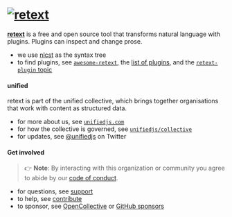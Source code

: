 # [![retext][logo]][org]

[**retext**][monorepo] is a free and open source tool that transforms natural
language with plugins.
Plugins can inspect and change prose.

*   we use [nlcst][] as the syntax tree
*   to find plugins, see [`awesome-retext`][awesome], the
    [list of plugins][plugins], and the [`retext-plugin` topic][topic]

#### unified

retext is part of the unified collective, which brings together organisations
that work with content as structured data.

*   for more about us, see [`unifiedjs.com`][site]
*   for how the collective is governed, see [`unifiedjs/collective`][collective]
*   for updates, see [@unifiedjs][twitter] on Twitter

#### Get involved

> 👉 **Note**: By interacting with this organization or community you agree to
> abide by our [code of conduct][coc].

*   for questions, see [support][]
*   to help, see [contribute][]
*   to sponsor, see [OpenCollective][oc] or [GitHub sponsors][ghs]

[logo]: https://raw.githubusercontent.com/retextjs/retext/3420f05/logo.svg?sanitize=true

[org]: https://github.com/retextjs

[monorepo]: https://github.com/retextjs/retext

[nlcst]: https://github.com/syntax-tree/nlcst

[awesome]: https://github.com/retextjs/awesome

[plugins]: https://github.com/retextjs/retext/blob/main/doc/plugins.md#list-of-plugins

[topic]: https://github.com/topics/retext-plugin

[site]: https://unifiedjs.com

[twitter]: https://twitter.com/unifiedjs

[collective]: https://github.com/unifiedjs/collective

[coc]: https://github.com/unifiedjs/.github/blob/main/code-of-conduct.md

[support]: https://github.com/unifiedjs/.github/blob/main/support.md

[contribute]: https://github.com/unifiedjs/.github/blob/main/contributing.md

[oc]: https://opencollective.com/unified

[ghs]: https://github.com/sponsors/unifiedjs
